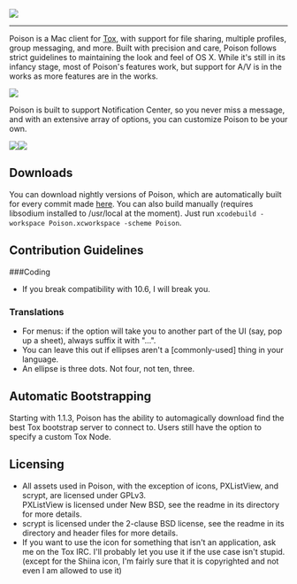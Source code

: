 ![](http://vexx.us/Images/poison1.png)
***
Poison is a Mac client for [Tox](https://github.com/irungentoo/ProjecTox-Core), with support for file sharing, multiple profiles, group messaging, and more. Built with precision and care, Poison follows strict guidelines to maintaining the look and feel of OS X. While it's still in its infancy stage, most of Poison's features work, but support for A/V is in the works as more features are in the works.

![](http://vexx.us/Examples/Poison/lady_stoneheart.png)


Poison is built to support Notification Center, so you never miss a message, and with an extensive array of options, you can customize Poison to be your own.

<img src="http://vexx.us/Images/notification-group.png"><img src="http://vexx.us/Images/notification-online.png">





## Downloads

You can download nightly versions of Poison, which are automatically built for every commit made  [here](https://c1cf.https.cdn.softlayer.net/80C1CF/192.254.75.110:8080/job/Poison_OS_X/lastSuccessfulBuild/artifact/arc/poison.zip).
You can also build manually (requires libsodium installed to /usr/local at the moment). Just run ``xcodebuild -workspace Poison.xcworkspace -scheme Poison``.  

## Contribution Guidelines
###Coding
* If you break compatibility with 10.6, I will break you.

### Translations
* For menus: if the option will take you to another part of the UI (say, pop up a sheet), always suffix it with "...".
* You can leave this out if ellipses aren't a [commonly-used] thing in your language.
* An ellipse is three dots. Not four, not ten, three.

## Automatic Bootstrapping
Starting with 1.1.3, Poison has the ability to automagically download find the best Tox bootstrap server to connect to. Users still have the option to specify a custom Tox Node.

## Licensing

* All assets used in Poison, with the exception of icons, PXListView, and scrypt, are licensed under GPLv3.  
PXListView is licensed under New BSD, see the readme in its directory for more details.  
* scrypt is licensed under the 2-clause BSD license, see the readme in its directory and header files for more details.  
* If you want to use the icon for something that isn't an application, ask me on the Tox IRC. I'll probably let you use it if the use case isn't stupid. (except for the Shiina icon, I'm fairly sure that it is copyrighted and not even I am allowed to use it)
